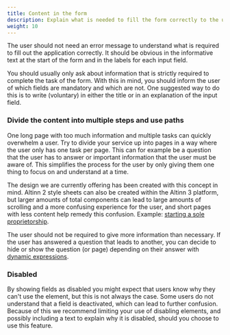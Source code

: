 ```yaml
---
title: Content in the form
description: Explain what is needed to fill the form correctly to the user and divide the content into multiple steps.
weight: 10
---
```


The user should not need an error message to understand what is required to fill out the application correctly. 
It should be obvious in the informative text at the start of the form and in the labels for each input field.

You should usually only ask about information that is strictly required to complete the task of the form. 
With this in mind, you should inform the user of which fields are mandatory and which are not. 
One suggested way to do this is to write (voluntary) in either the title or in an explanation of the input field.

### Divide the content into multiple steps and use paths
One long page with too much information and multiple tasks can quickly overwhelm a user. Try to divide your service
up into pages in a way where the user only has one task per page. 
This can for example be a question that the user has to answer or important information that the user must be aware of. 
This simplifies the process for the user by only giving them one thing to focus on and understand at a time.

The design we are currently offering has been created with this concept in mind. Altinn 2 style sheets 
can also be created within the Altinn 3 platform, but larger amounts of total components can lead to large amounts of scrolling
and a more confusing experience for the user, and short pages with less content help remedy this confusion. 
Example: [starting a sole proprietorship](https://brg.apps.altinn.no/brg/anonym-oppstartsveilederen/). 

The user should not be required to give more information than necessary. If the user has answered a question that leads to 
another, you can decide to hide or show the question (or page) depending on their answer with
[dynamic expressions](/altinn-studio/v8/reference/logic/expressions).

### Disabled
By showing fields as disabled you might expect that users know why they can't use the element, but this is not always the case.
Some users do not understand that a field is deactivated, which can lead to further confusion. Because of this we recommend limiting your use of disabling elements, and possibly including a text to explain why it is disabled, should you choose to use this feature.
